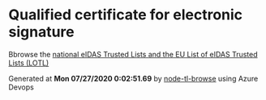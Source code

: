 # Qualified certificate for electronic signature 
 Bbrowse the [national eIDAS Trusted Lists and the EU List of eIDAS Trusted Lists (LOTL)](https://webgate.ec.europa.eu/tl-browser/#/) 
 
 
Generated at **Mon 07/27/2020  0:02:51.69** by [node-tl-browse](https://github.com/ymedlop/node-tl-browser) using Azure Devops 
